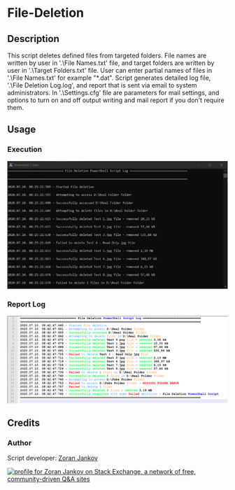 # File-Deletion

## Description

This script deletes defined files from targeted folders. File names are written by user in '.\File Names.txt' file, and target folders are written by user in '.\Target Folders.txt' file. User can enter partial names of files in '.\File Names.txt' for example "*.dat". Script generates detailed log file, '.\File Deletion Log.log', and report that is sent via email to system administrators. In '.\Settings.cfg' file are parameters for mail settings, and options to turn on and off output writing and mail report if you don't require them.

## Usage

### Execution

![](https://raw.githubusercontent.com/Zoran-Jankov/File-Deletion/master/Document%20Resources/PowerShell.png)

### Report Log

![](https://raw.githubusercontent.com/Zoran-Jankov/File-Deletion/master/Document%20Resources/Report%20Log.png)

## Credits

### Author

Script developer: [Zoran Jankov](https://www.linkedin.com/in/zoran-jankov-b1054b196/)

<a href="https://stackexchange.com/users/12947676"><img src="https://stackexchange.com/users/flair/12947676.png" width="208" height="58" alt="profile for Zoran Jankov on Stack Exchange, a network of free, community-driven Q&amp;A sites" title="profile for Zoran Jankov on Stack Exchange, a network of free, community-driven Q&amp;A sites"></a>